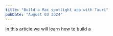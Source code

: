 ```yaml
---
title: "Build a Mac spotlight app with Tauri"
pubDate: "August 03 2024"
---
```


In this article we will learn how to build a
